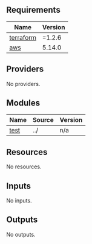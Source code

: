 <!-- START -->
## Requirements

| Name | Version |
|------|---------|
| <a name="requirement_terraform"></a> [terraform](#requirement\_terraform) | =1.2.6 |
| <a name="requirement_aws"></a> [aws](#requirement\_aws) | 5.14.0 |

## Providers

No providers.

## Modules

| Name | Source | Version |
|------|--------|---------|
| <a name="module_test"></a> [test](#module\_test) | ../ | n/a |

## Resources

No resources.

## Inputs

No inputs.

## Outputs

No outputs.
<!-- END -->